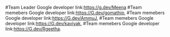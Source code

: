 #Team Leader Google developer link:https://g.dev/Meena 
#Team memebers Google developer link:https://G.dev/gomathip,
#Team memebers Google developer link:https://G.dev/AmmuJ,
#Team memebers Google developer link:https://G.dev/kaviyak,
#Team memebers Google developer link:https://G.dev/Rgeetha.
